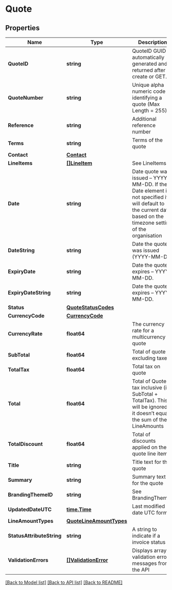 # Quote

## Properties

Name | Type | Description | Notes
------------ | ------------- | ------------- | -------------
**QuoteID** | **string** | QuoteID GUID is automatically generated and is returned after create or GET. | [optional] 
**QuoteNumber** | **string** | Unique alpha numeric code identifying a quote (Max Length &#x3D; 255) | [optional] 
**Reference** | **string** | Additional reference number | [optional] 
**Terms** | **string** | Terms of the quote | [optional] 
**Contact** | [**Contact**](Contact.md) |  | [optional] 
**LineItems** | [**[]LineItem**](LineItem.md) | See LineItems | [optional] 
**Date** | **string** | Date quote was issued – YYYY-MM-DD. If the Date element is not specified it will default to the current date based on the timezone setting of the organisation | [optional] 
**DateString** | **string** | Date the quote was issued (YYYY-MM-DD) | [optional] 
**ExpiryDate** | **string** | Date the quote expires – YYYY-MM-DD. | [optional] 
**ExpiryDateString** | **string** | Date the quote expires – YYYY-MM-DD. | [optional] 
**Status** | [**QuoteStatusCodes**](QuoteStatusCodes.md) |  | [optional] 
**CurrencyCode** | [**CurrencyCode**](CurrencyCode.md) |  | [optional] 
**CurrencyRate** | **float64** | The currency rate for a multicurrency quote | [optional] 
**SubTotal** | **float64** | Total of quote excluding taxes. | [optional] [readonly] 
**TotalTax** | **float64** | Total tax on quote | [optional] [readonly] 
**Total** | **float64** | Total of Quote tax inclusive (i.e. SubTotal + TotalTax). This will be ignored if it doesn’t equal the sum of the LineAmounts | [optional] [readonly] 
**TotalDiscount** | **float64** | Total of discounts applied on the quote line items | [optional] [readonly] 
**Title** | **string** | Title text for the quote | [optional] 
**Summary** | **string** | Summary text for the quote | [optional] 
**BrandingThemeID** | **string** | See BrandingThemes | [optional] 
**UpdatedDateUTC** | [**time.Time**](time.Time.md) | Last modified date UTC format | [optional] [readonly] 
**LineAmountTypes** | [**QuoteLineAmountTypes**](QuoteLineAmountTypes.md) |  | [optional] 
**StatusAttributeString** | **string** | A string to indicate if a invoice status | [optional] 
**ValidationErrors** | [**[]ValidationError**](ValidationError.md) | Displays array of validation error messages from the API | [optional] 

[[Back to Model list]](../README.md#documentation-for-models) [[Back to API list]](../README.md#documentation-for-api-endpoints) [[Back to README]](../README.md)


